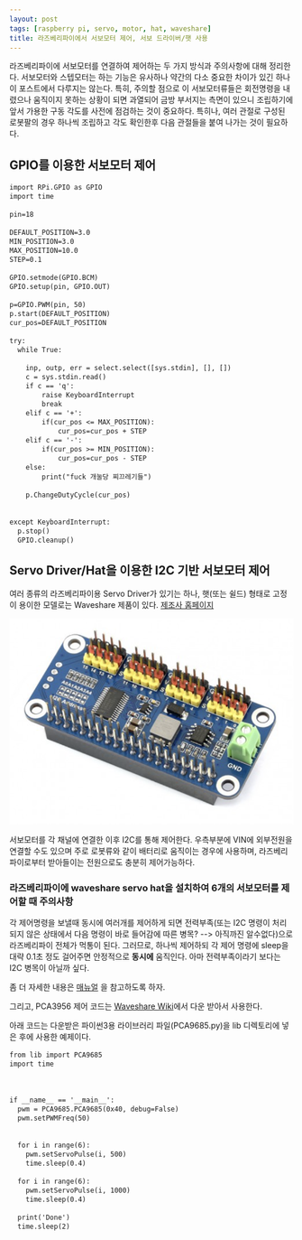```yaml
---
layout: post
tags: [raspberry pi, servo, motor, hat, waveshare]
title: 라즈베리파이에서 서보모터 제어, 서보 드라이버/햇 사용
---
```


라즈베리파이에 서보모터를 연결하여 제어하는 두 가지 방식과 주의사항에 대해 정리한다. 서보모터와 스텝모터는 하는 기능은 유사하나 약간의 다소 중요한 차이가 있긴 하나 이 포스트에서 다루지는 않는다. 특히, 주의할 점으로 이 서보모터류들은 회전명령을 내렸으나 움직이지 못하는 상황이 되면 과열되어 금방 부서지는 측면이 있으니 조립하기에 앞서 가용한 구동 각도를 사전에 점검하는 것이 중요하다. 특히나, 여러 관절로 구성된 로봇팔의 경우 하나씩 조립하고 각도 확인한후 다음 관절들을 붙여 나가는 것이 필요하다.

## GPIO를 이용한 서보모터 제어

```
import RPi.GPIO as GPIO
import time

pin=18

DEFAULT_POSITION=3.0
MIN_POSITION=3.0
MAX_POSITION=10.0
STEP=0.1

GPIO.setmode(GPIO.BCM)
GPIO.setup(pin, GPIO.OUT)

p=GPIO.PWM(pin, 50)
p.start(DEFAULT_POSITION)
cur_pos=DEFAULT_POSITION

try:
  while True:

    inp, outp, err = select.select([sys.stdin], [], [])
    c = sys.stdin.read()
    if c == 'q':
        raise KeyboardInterrupt
        break
    elif c == '+':
        if(cur_pos <= MAX_POSITION):
            cur_pos=cur_pos + STEP
    elif c == '-':
        if(cur_pos >= MIN_POSITION):
            cur_pos=cur_pos - STEP
    else:
        print("fuck 개눌당 찌끄레기들")
    
    p.ChangeDutyCycle(cur_pos)
   

except KeyboardInterrupt:
  p.stop()
  GPIO.cleanup()

```

## Servo Driver/Hat을 이용한 I2C 기반 서보모터 제어

여러 종류의 라즈베리파이용 Servo Driver가 있기는 하나, 햇(또는 쉴드) 형태로 고정이 용이한 모델로는 Waveshare 제품이 있다. [제조사 홈페이지](https://www.waveshare.com/servo-driver-hat.htm)

![Servo Driver HAT for Raspberry Pi, 16-Channel, 12-bit, I2C](/assets/images/2020-02-26-00-03-04.png)

서보모터를 각 채널에 연결한 이후 I2C를 통해 제어한다. 우측부분에 VIN에 외부전원을 연결할 수도 있으며 주로 로봇류와 같이 배터리로 움직이는 경우에 사용하며, 라즈베리파이로부터 받아들이는 전원으로도 충분히 제어가능하다.

### 라즈베리파이에 waveshare servo hat을 설치하여 6개의 서보모터를 제어할 때 주의사항

각 제어명령을 보낼때 동시에 여러개를 제어하게 되면 전력부족(또는 I2C 명령이 처리되지 않은 상태에서 다음 명령이 바로 들어감에 따른 병목? --> 아직까진 알수없다)으로 라즈베리파이 전체가 먹통이 된다.
그러므로, 하나씩 제어하되 각 제어 명령에 sleep을 대략 0.1초 정도 걸어주면 안정적으로 **동시에** 움직인다.
아마 전력부족이라기 보다는 I2C 병목이 아닐까 싶다.

좀 더 자세한 내용은 [매뉴얼](https://www.waveshare.com/w/upload/1/1b/Servo_Driver_HAT_User_Manual_EN.pdf) 을 참고하도록 하자. 

그리고, PCA3956 제어 코드는 [Waveshare Wiki](https://www.waveshare.com/wiki/Servo_Driver_HAT)에서 다운 받아서 사용한다.


아래 코드는 다운받은 파이썬3용 라이브러리 파일(PCA9685.py)을 lib 디렉토리에 넣은 후에 사용한 예제이다.

```
from lib import PCA9685
import time



if __name__ == '__main__':
  pwm = PCA9685.PCA9685(0x40, debug=False)
  pwm.setPWMFreq(50)


  for i in range(6):
    pwm.setServoPulse(i, 500)
    time.sleep(0.4)

  for i in range(6):
    pwm.setServoPulse(i, 1000)
    time.sleep(0.4)

  print('Done')
  time.sleep(2)


```

